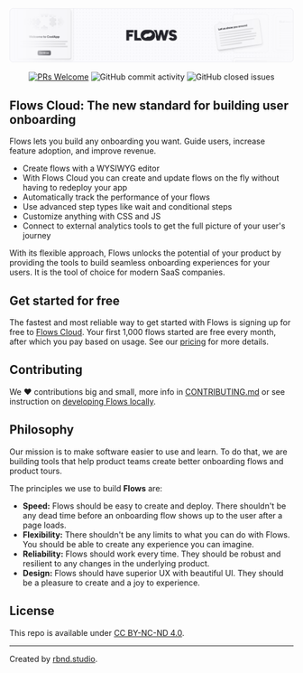 <p align="center">
  <img alt="Flows banner" src="./docs/github-banner.png">
</p>
<p align="center">
  <a href='http://makeapullrequest.com'><img alt='PRs Welcome' src='https://img.shields.io/badge/PRs-welcome-brightgreen.svg?style=shields'/></a>
  <img alt="GitHub commit activity" src="https://img.shields.io/github/commit-activity/m/RBND-studio/flows-cloud"/>
  <img alt="GitHub closed issues" src="https://img.shields.io/github/issues-closed/RBND-studio/flows-cloud"/>
</p>

## Flows Cloud: The new standard for building user onboarding

Flows lets you build any onboarding you want. Guide users, increase feature adoption, and improve revenue.

- Create flows with a WYSIWYG editor
- With Flows Cloud you can create and update flows on the fly without having to redeploy your app
- Automatically track the performance of your flows
- Use advanced step types like wait and conditional steps
- Customize anything with CSS and JS
- Connect to external analytics tools to get the full picture of your user's journey

With its flexible approach, Flows unlocks the potential of your product by providing the tools to build seamless onboarding experiences for your users. It is the tool of choice for modern SaaS companies.

## Get started for free

The fastest and most reliable way to get started with Flows is signing up for free to [Flows Cloud](https://app.flows.sh/signup). Your first 1,000 flows started are free every month, after which you pay based on usage. See our [pricing](https://flows.sh/pricing) for more details.

## Contributing

We ❤️ contributions big and small, more info in [CONTRIBUTING.md](/CONTRIBUTING.md) or see instruction on [developing Flows locally](/docs/development.md).

## Philosophy

Our mission is to make software easier to use and learn. To do that, we are building tools that help product teams create better onboarding flows and product tours.

The principles we use to build **Flows** are:

- **Speed:** Flows should be easy to create and deploy. There shouldn't be any dead time before an onboarding flow shows up to the user after a page loads.
- **Flexibility:** There shouldn't be any limits to what you can do with Flows. You should be able to create any experience you can imagine.
- **Reliability:** Flows should work every time. They should be robust and resilient to any changes in the underlying product.
- **Design:** Flows should have superior UX with beautiful UI. They should be a pleasure to create and a joy to experience.

## License

This repo is available under [CC BY-NC-ND 4.0](/LICENSE.md).

---

Created by [rbnd.studio](https://rbnd.studio/).
